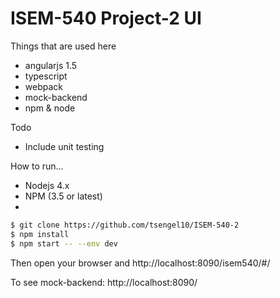 # ISEM-540 Project-2 UI
Things that are used here
 - angularjs 1.5
 - typescript
 - webpack
 - mock-backend
 - npm & node
 
Todo
 - Include unit testing
 
How to run...
 - Nodejs 4.x
 - NPM (3.5 or latest)
 - 
 ```sh
$ git clone https://github.com/tsengel10/ISEM-540-2
$ npm install
$ npm start -- --env dev
```
Then open your browser and http://localhost:8090/isem540/#/
 
To see mock-backend: http://localhost:8090/
